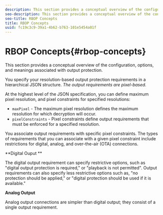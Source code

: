 ```yaml
---
description: This section provides a conceptual overview of the configuration, options, and meanings associated with output protection.
seo-description: This section provides a conceptual overview of the configuration, options, and meanings associated with output protection.
seo-title: RBOP Concepts
title: RBOP Concepts
uuid: fc19c3c9-39a1-4b62-b763-101e5454a01f
---
```


# RBOP Concepts{#rbop-concepts}

This section provides a conceptual overview of the configuration, options, and meanings associated with output protection.

You specify your resolution-based output protection requirements in a hierarchical JSON structure. *The output requirements are pixel-based.*

At the highest level of the JSON specification, you can define maximum pixel resolution, and pixel constraints for specified resolutions:

* `maxPixel` - The maximum pixel resolution defines the maximum resolution for which decryption will occur. 
* `pixelConstraints` - Pixel constraints define output requirements that must be enforced for a specified resolution.

You associate output requirements with specific pixel constraints. The types of requirements that you can associate with a given pixel constraint include restrictions for digital, analog, and over-the-air (OTA) connections.

**Digital Ouput **

The digital output requirement can specify restrictive options, such as "digital output protection is required," or "playback is not permitted". Output requirements can also specify less restrictive options such as, "no protection should be applied," or "digital protection should be used if it is available."

**Analog Output**

Analog output connections are simpler than digital output; they consist of a single output requirement. 
